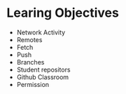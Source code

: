 # Learing Objectives

* Network Activity
* Remotes
* Fetch
* Push
* Branches
* Student repositors
* Github Classroom
* Permission
